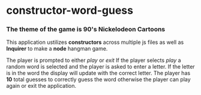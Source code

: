 # constructor-word-guess

### The theme of the game is 90's Nickelodeon Cartoons
This application ustilizes **constructors** across multiple js files as well as **Inquirer** to make a **node** hangman game.

The player is prompted to either *play* or *exit*
If the player selects *play* a random word is selected and the player is asked to enter a letter.
If the letter is in the word the display will update with the correct letter.
The player has **10** total guesses to correctly guess the word otherwise the player can play again or exit the application.


